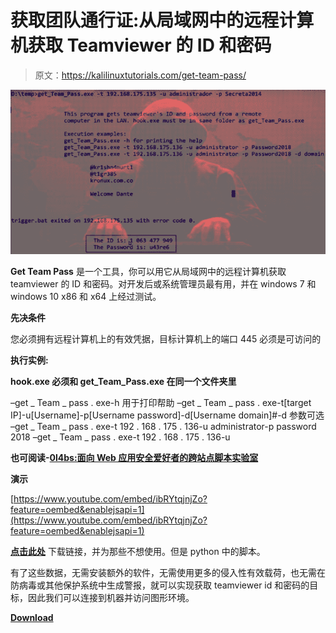 # 获取团队通行证:从局域网中的远程计算机获取 Teamviewer 的 ID 和密码

> 原文：<https://kalilinuxtutorials.com/get-team-pass/>

[![Get Team Pass : Get Teamviewer’s ID & Password From A Remote Computer In The LAN](img//6d8f29d46f7b5b2da2582f4c651b95f8.png "Get Team Pass : Get Teamviewer’s ID & Password From A Remote Computer In The LAN")](https://1.bp.blogspot.com/-eYCRShxVgpI/XlWVrvNc1-I/AAAAAAAAFHg/IrAAJox8PTYb8UfaCjMvoxWCAglaT-UvQCLcBGAsYHQ/s1600/get_Team_Pass%25281%2529.png)

**Get Team Pass** 是一个工具，你可以用它从局域网中的远程计算机获取 teamviewer 的 ID 和密码。对开发后或系统管理员最有用，并在 windows 7 和 windows 10 x86 和 x64 上经过测试。

**先决条件**

您必须拥有远程计算机上的有效凭据，目标计算机上的端口 445 必须是可访问的

**执行实例:**

**hook.exe 必须和 get_Team_Pass.exe 在同一个文件夹里**

–get _ Team _ pass . exe-h 用于打印帮助
–get _ Team _ pass . exe-t[target IP]-u[Username]-p[Username password]-d[Username domain]#-d 参数可选
–get _ Team _ pass . exe-t 192 . 168 . 175 . 136-u administrator-p password 2018
–get _ Team _ pass . exe-t 192 . 168 . 175 . 136-u

**也可阅读-[0l4bs:面向 Web 应用安全爱好者的跨站点脚本实验室](https://kalilinuxtutorials.com/0l4bs/)**

**演示**

[https://www.youtube.com/embed/ibRYtqjnjZo?feature=oembed&enablejsapi=1](https://www.youtube.com/embed/ibRYtqjnjZo?feature=oembed&enablejsapi=1)

**[点击此处](https://github.com/kr1shn4murt1/get_Team_Pass)** 下载链接，并为那些不想使用。但是 python 中的脚本。

有了这些数据，无需安装额外的软件，无需使用更多的侵入性有效载荷，也无需在防病毒或其他保护系统中生成警报，就可以实现获取 teamviewer id 和密码的目标，因此我们可以连接到机器并访问图形环境。

[**Download**](https://github.com/kr1shn4murt1/get_Team_Pass)